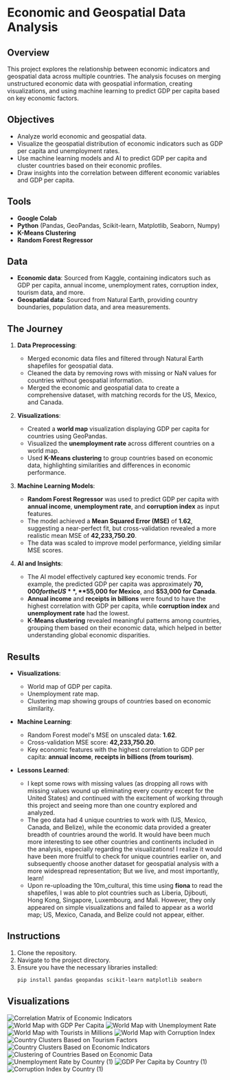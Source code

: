 


# Economic and Geospatial Data Analysis

## Overview

This project explores the relationship between economic indicators and geospatial data across multiple countries. The analysis focuses on merging unstructured economic data with geospatial information, creating visualizations, and using machine learning to predict GDP per capita based on key economic factors.

## Objectives

- Analyze world economic and geospatial data.
- Visualize the geospatial distribution of economic indicators such as GDP per capita and unemployment rates.
- Use machine learning models and AI to predict GDP per capita and cluster countries based on their economic profiles.
- Draw insights into the correlation between different economic variables and GDP per capita.

## Tools

- **Google Colab**
- **Python** (Pandas, GeoPandas, Scikit-learn, Matplotlib, Seaborn, Numpy)
- **K-Means Clustering**
- **Random Forest Regressor**

## Data

- **Economic data**: Sourced from Kaggle, containing indicators such as GDP per capita, annual income, unemployment rates, corruption index, tourism data, and more.
- **Geospatial data**: Sourced from Natural Earth, providing country boundaries, population data, and area measurements.

## The Journey

1. **Data Preprocessing**:
   - Merged economic data files and filtered through Natural Earth shapefiles for geospatial data.
   - Cleaned the data by removing rows with missing or NaN values for countries without geospatial information. 
   - Merged the economic and geospatial data to create a comprehensive dataset, with matching records for the US, Mexico, and Canada.

2. **Visualizations**:
   - Created a **world map** visualization displaying GDP per capita for countries using GeoPandas.
   - Visualized the **unemployment rate** across different countries on a world map.
   - Used **K-Means clustering** to group countries based on economic data, highlighting similarities and differences in economic performance.

3. **Machine Learning Models**:
   - **Random Forest Regressor** was used to predict GDP per capita with **annual income**, **unemployment rate**, and **corruption index** as input features.
   - The model achieved a **Mean Squared Error (MSE)** of **1.62**, suggesting a near-perfect fit, but cross-validation revealed a more realistic mean MSE of **42,233,750.20**.
   - The data was scaled to improve model performance, yielding similar MSE scores.

4. **AI and Insights**:
   - The AI model effectively captured key economic trends. For example, the predicted GDP per capita was approximately **$70,000 for the US**, **$55,000 for Mexico**, and **$53,000 for Canada**.
   - **Annual income** and **receipts in billions** were found to have the highest correlation with GDP per capita, while **corruption index** and **unemployment rate** had the lowest.
   - **K-Means clustering** revealed meaningful patterns among countries, grouping them based on their economic data, which helped in better understanding global economic disparities.

## Results

- **Visualizations**:
  - World map of GDP per capita.
  - Unemployment rate map.
  - Clustering map showing groups of countries based on economic similarity.
  
- **Machine Learning**:
  - Random Forest model's MSE on unscaled data: **1.62**.
  - Cross-validation MSE score: **42,233,750.20**.
  - Key economic features with the highest correlation to GDP per capita: **annual income**, **receipts in billions (from tourism)**.

- **Lessons Learned**:
  -  I kept some rows with missing values (as dropping all rows with missing values wound up eliminating every country except for the United States) and continued with the excitement of working through this project and seeing more than one country explored and analyzed.
  - The geo data had 4 unique countries to work with (US, Mexico, Canada, and Belize), while the economic data provided a greater breadth of countries around the world. It would have been much more interesting to see other countries and continents included in the analysis, especially regarding the visualizations! I realize it would have been more fruitful to check for unique countries earlier on, and subsequently choose another dataset for geospatial analysis with a more widespread representation; But we live, and most importantly, learn!
  - Upon re-uploading the 10m_cultural, this time using **fiona** to read the shapefiles, I was able to plot countries such as Liberia, Djibouti, Hong Kong, Singapore, Luxembourg, and Mali. However, they only appeared on simple visualizations and failed to appear as a world map; US, Mexico, Canada, and Belize could not appear, either. 

  
## Instructions

1. Clone the repository.
2. Navigate to the project directory.
3. Ensure you have the necessary libraries installed:
   ```bash
   pip install pandas geopandas scikit-learn matplotlib seaborn


## Visualizations
![Correlation Matrix of Economic Indicators](https://github.com/user-attachments/assets/a28b1aa6-294c-44f3-8b07-56e30b506619)
![World Map with GDP Per Capita](https://github.com/user-attachments/assets/7ad8ac02-c477-43b3-9c93-3acb389287ab)
![World Map with Unemployment Rate](https://github.com/user-attachments/assets/082fb913-12dc-4a63-8155-e3da612148d0)
![World Map with Tourists in Millions](https://github.com/user-attachments/assets/ad7f9377-2679-4302-863e-6b84b07fdbaa)
![World Map with Corruption Index](https://github.com/user-attachments/assets/4e7a6018-ab1c-4778-9237-fd1ae5f4215a)
![Country Clusters Based on Tourism Factors](https://github.com/user-attachments/assets/d87cbdac-a342-43fe-bae0-fdaa6c6b6f1c)
![Country Clusters Based on Economic Indicators](https://github.com/user-attachments/assets/16724ba0-a153-4281-b455-3b921605f977)
![Clustering of Countries Based on Economic Data](https://github.com/user-attachments/assets/e1025607-0638-4e78-99a9-5ded7e98a5c0)
![Unemployment Rate by Country (1)](https://github.com/user-attachments/assets/4d504009-8924-45d5-a930-cb7ebfe7792a)
![GDP Per Capita by Country (1)](https://github.com/user-attachments/assets/cc6b2715-a783-4837-9f40-09e39de46e9a)
![Corruption Index by Country (1)](https://github.com/user-attachments/assets/6578886d-787b-4d0e-9b01-322df07daebe)


